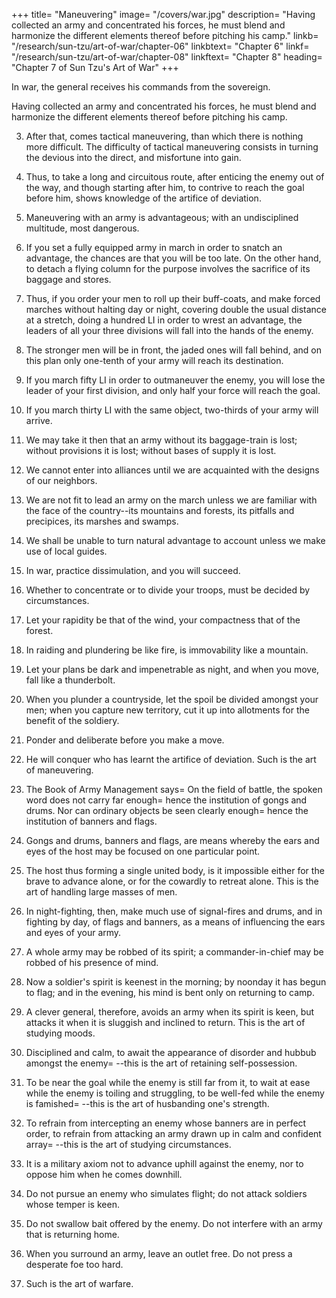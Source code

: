 +++
title=  "Maneuvering"
image=  "/covers/war.jpg"
description=  "Having collected an army and concentrated his forces, he must blend and harmonize the different elements thereof before pitching his camp."
linkb=  "/research/sun-tzu/art-of-war/chapter-06"
linkbtext=  "Chapter 6"
linkf=  "/research/sun-tzu/art-of-war/chapter-08"
linkftext=  "Chapter 8"
heading=  "Chapter 7 of Sun Tzu's Art of War"
+++

In war, the general receives his commands from the sovereign.

Having collected an army and concentrated his forces, he must blend and harmonize the different elements thereof before pitching his camp.

3. After that, comes tactical maneuvering, than which there is nothing more difficult. The difficulty of tactical maneuvering consists in turning the devious into the direct, and misfortune into gain.

4. Thus, to take a long and circuitous route, after enticing the enemy out of the way, and though starting after him, to contrive to reach the goal before him, shows knowledge of the artifice of deviation.

5. Maneuvering with an army is advantageous; with an undisciplined multitude, most dangerous.

6. If you set a fully equipped army in march in order to snatch an advantage, the chances are that you will be too late. On the other hand, to detach a flying column for the purpose involves the sacrifice of its baggage and stores.

7. Thus, if you order your men to roll up their buff-coats, and make forced marches without halting day or night, covering double the usual distance at a stretch, doing a hundred LI in order to wrest an advantage, the leaders of all your three divisions will fall into the hands of the enemy.

8. The stronger men will be in front, the jaded ones will fall behind, and on this plan only one-tenth of your army will reach its destination.

9. If you march fifty LI in order to outmaneuver the enemy, you will lose the leader of your first division, and only half your force will reach the goal.

10. If you march thirty LI with the same object, two-thirds of your army will arrive.

11. We may take it then that an army without its baggage-train is lost; without provisions it is lost; without bases of supply it is lost.

12. We cannot enter into alliances until we are acquainted with the designs of our neighbors.

13. We are not fit to lead an army on the march unless we are familiar with the face of the country--its mountains and forests, its pitfalls and precipices, its marshes and swamps.

14. We shall be unable to turn natural advantage to account unless we make use of local guides.

15. In war, practice dissimulation, and you will succeed.

16. Whether to concentrate or to divide your troops, must be decided by circumstances.

17. Let your rapidity be that of the wind, your compactness that of the forest.

18. In raiding and plundering be like fire, is immovability like a mountain.

19. Let your plans be dark and impenetrable as night, and when you move, fall like a thunderbolt.

20. When you plunder a countryside, let the spoil be divided amongst your men; when you capture new territory, cut it up into allotments for the benefit of the soldiery.

21. Ponder and deliberate before you make a move.

22. He will conquer who has learnt the artifice of deviation. Such is the art of maneuvering.

23. The Book of Army Management says=  On the field of battle, the spoken word does not carry far enough=  hence the institution of gongs and drums. Nor can ordinary objects be seen clearly enough=  hence the institution of banners and flags.

24. Gongs and drums, banners and flags, are means whereby the ears and eyes of the host may be focused on one particular point.

25. The host thus forming a single united body, is it impossible either for the brave to advance alone, or for the cowardly to retreat alone. This is the art of handling large masses of men.

26. In night-fighting, then, make much use of signal-fires and drums, and in fighting by day, of flags and banners, as a means of influencing the ears and eyes of your army.

27. A whole army may be robbed of its spirit; a commander-in-chief may be robbed of his presence of mind.

28. Now a soldier's spirit is keenest in the morning; by noonday it has begun to flag; and in the evening, his mind is bent only on returning to camp.

29. A clever general, therefore, avoids an army when its spirit is keen, but attacks it when it is sluggish and inclined to return. This is the art of studying moods.

30. Disciplined and calm, to await the appearance of disorder and hubbub amongst the enemy= --this is the art of retaining self-possession.

31. To be near the goal while the enemy is still far from it, to wait at ease while the enemy is toiling and struggling, to be well-fed while the enemy is famished= --this is the art of husbanding one's strength.

32. To refrain from intercepting an enemy whose banners are in perfect order, to refrain from attacking an army drawn up in calm and confident array= --this is the art of studying circumstances.

33. It is a military axiom not to advance uphill against the enemy, nor to oppose him when he comes downhill.

34. Do not pursue an enemy who simulates flight; do not attack soldiers whose temper is keen.

35. Do not swallow bait offered by the enemy. Do not interfere with an army that is returning home.

36. When you surround an army, leave an outlet free. Do not press a desperate foe too hard.

37. Such is the art of warfare.
